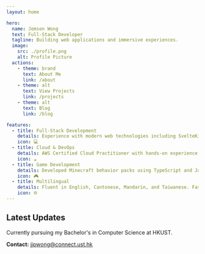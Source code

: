 ```yaml
---
layout: home

hero:
  name: Jemson Wong
  text: Full-Stack Developer
  tagline: Building web applications and immersive experiences.
  image:
    src: ./profile.png
    alt: Profile Picture
  actions:
    - theme: brand
      text: About Me
      link: /about
    - theme: alt
      text: View Projects
      link: /projects
    - theme: alt
      text: Blog
      link: /blog

features:
  - title: Full-Stack Development
    details: Experience with modern web technologies including SvelteKit, Next.js, React, and NestJS. Built platforms handling 137+ monthly logs with PocketBase and SQLite.
    icon: 💻
  - title: Cloud & DevOps
    details: AWS Certified Cloud Practitioner with hands-on experience in ELK Stack, Jenkins, and cloud infrastructure for enterprise applications.
    icon: ☁️
  - title: Game Development
    details: Developed Minecraft behavior packs using TypeScript and JavaScript, implementing OOP principles and modular architecture for esports platforms.
    icon: 🎮
  - title: Multilingual
    details: Fluent in English, Cantonese, Mandarin, and Taiwanese. Fast learner with 130 WPM English typing speed.
    icon: 🌐
---
```


## Latest Updates

Currently pursuing my Bachelor's in Computer Science at HKUST.

**Contact:** jjpwong@connect.ust.hk
